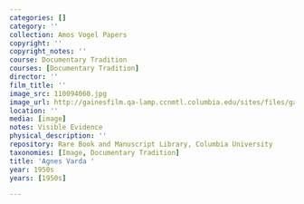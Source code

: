 ```yaml
---
categories: []
category: ''
collection: Amos Vogel Papers
copyright: ''
copyright_notes: ''
course: Documentary Tradition
courses: [Documentary Tradition]
director: ''
film_title: ''
image_src: 110094060.jpg
image_url: http://gainesfilm.qa-lamp.ccnmtl.columbia.edu/sites/files/gainesfilm/images/110094060.jpg
location: ''
media: [image]
notes: Visible Evidence
physical_description: ''
repository: Rare Book and Manuscript Library, Columbia University
taxonomies: [Image, Documentary Tradition]
title: 'Agnes Varda '
year: 1950s
years: [1950s]

---
```

